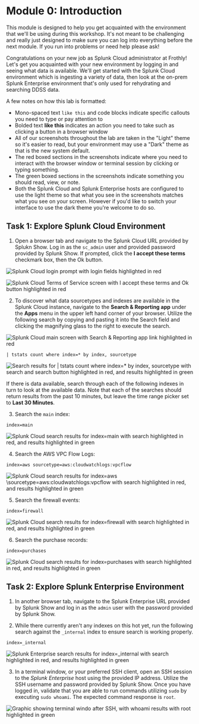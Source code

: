 # Module 0: Introduction 

This module is designed to help you get acquainted with the environment that we'll be using during this workshop.  It's not meant to be challenging and really just designed to make sure you can log into everything before the next module.  If you run into problems or need help please ask!

Congratulations on your new job as Splunk Cloud administrator at Frothly!  Let's get you acquainted with your new environment by logging in and seeing what data is available.  We'll get started with the Splunk Cloud environment which is ingesting a variety of data, then look at the on-prem Splunk Enterprise environment that's only used for rehydrating and searching DDSS data.

A few notes on how this lab is formatted:
- Mono-spaced text `like this` and code blocks indicate specific callouts you need to type or pay attention to
- Bolded text **like this** indicates an action you need to take such as clicking a button in a browser window
- All of our screenshots throughout the lab are taken in the "Light" theme so it's easier to read, but your environment may use a "Dark" theme as that is the new system default.
- The red boxed sections in the screenshots indicate where you need to interact with the browser window or terminal session by clicking or typing something.
- The green boxed sections in the screenshots indicate something you should read, view, or note.
- Both the Splunk Cloud and Splunk Enterprise hosts are configured to use the light theme so that what you see in the screenshots matches what you see on your screen.  However if you'd like to switch your interface to use the dark theme you're welcome to do so.

## Task 1: Explore Splunk Cloud Environment

1. Open a browser tab and navigate to the Splunk Cloud URL provided by Splukn Show.  Log in as the `sc_admin` user and provided password provided by Splunk Show.  If prompted, click the **I accept these terms** checkmark box, then the Ok button.

![Splunk Cloud login prompt with login fields highlighted in red](https://github.com/preeves-splunk/pla1750b/blob/v1/module_0/0_1.png?raw=true)

![Splunk Cloud Terms of Service screen with I accept these terms and Ok button highlighted in red](https://github.com/preeves-splunk/pla1750b/blob/v1/module_0/0_2.png?raw=true)

2. To discover what data sourcetypes and indexes are available in the Splunk Cloud instance, navigate to the **Search & Reporting app** under the **Apps** menu in the upper left hand corner of your browser.  Utilize the following search by copying and pasting it into the Search field and clicking the magnifying glass to the right to execute the search.

![Splunk Cloud main screen with Search & Reporting app link highlighted in red](https://github.com/preeves-splunk/pla1750b/blob/v1/module_0/0_3.png?raw=true)

```
| tstats count where index=* by index, sourcetype
```

![Search results for | tstats count where index=* by index, sourcetype with search and search button highlighted in red, and results highlighted in green](https://github.com/preeves-splunk/pla1750b/blob/v1/module_0/0_4.png?raw=true)

If there is data available, search through each of the following indexes in turn to look at the available data.  Note that each of the searches should return results from the past 10 minutes, but leave the time range picker set to **Last 30 Minutes**.

3. Search the `main` index:

```
index=main
```

![Splunk Cloud search results for index=main with search highlighted in red, and results highlighted in green](https://github.com/preeves-splunk/pla1750b/blob/v1/module_0/0_5.png?raw=true)

4. Search the AWS VPC Flow Logs:

```
index=aws sourcetype=aws:cloudwatchlogs:vpcflow
```

![Splunk Cloud search results for index=aws \sourcetype=aws:cloudwatchlogs:vpcflow with search highlighted in red, and results highlighted in green](https://github.com/preeves-splunk/pla1750b/blob/v1/module_0/0_6.png?raw=true)

5. Search the firewall events:

```
index=firewall
```

![Splunk Cloud search results for index=firewall with search highlighted in red, and results highlighted in green](https://github.com/preeves-splunk/pla1750b/blob/v1/module_0/0_7.png?raw=true)

6. Search the purchase records:

```
index=purchases
```

![Splunk Cloud search results for index=purchases with search highlighted in red, and results highlighted in green](https://github.com/preeves-splunk/pla1750b/blob/v1/module_0/0_8.png?raw=true)

## Task 2: Explore Splunk Enterprise Environment

1. In another browser tab, navigate to the Splunk Enterprise URL provided by Splunk Show and log in as the `admin` user with the password provided by Splunk Show.

2. While there currently aren't any indexes on this hot yet, run the following search against the `_internal` index to ensure search is working properly.

```
index=_internal
```

![Splunk Enterprise search results for index=_internal with search highlighted in red, and results highlighted in green](https://github.com/preeves-splunk/pla1750b/blob/v1/module_0/0_9.png?raw=true)

3. In a terminal window, or your preferred SSH client, open an SSH session to the *Splunk Enterprise* host using the provided IP address.  Utilize the SSH username and password provided by Splunk Show.  Once you have logged in, validate that you are able to run commands utilizing `sudo` by executing `sudo whoami`.  The expected command response is `root`.

![Graphic showing terminal windo after SSH, with whoami results with root highlighted in green](https://github.com/preeves-splunk/pla1750b/blob/v1/module_0/0_10.png?raw=true)
